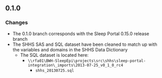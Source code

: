 ## 0.1.0

### Changes
- The 0.1.0 branch corresponds with the Sleep Portal 0.15.0 release branch
- The SHHS SAS and SQL dataset have been cleaned to match up with the variables and domains in the SHHS Data Dictionary
  - The SQL dataset is located here:
    - `\\rfa01\BWH-SleepEpi\projects\src\shhs\sleep-portal-integration\_imports\2013-07-25_v0_1_0_rc4`
      - `shhs_20130725.sql`
